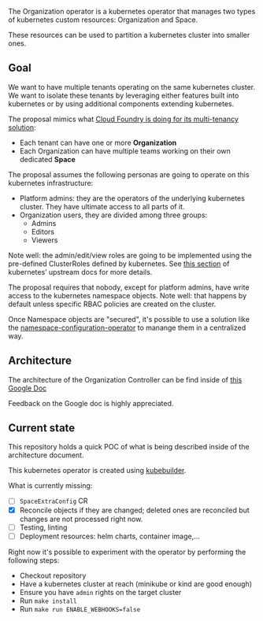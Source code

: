 The Organization operator is a kubernetes operator that manages two types of
kubernetes custom resources: Organization and Space.

These resources can be used to partition a kubernetes cluster into smaller ones.

## Goal

We want to have multiple tenants operating on the same kubernetes cluster.
We want to isolate these tenants by leveraging either features built into
kubernetes or by using additional components extending kubernetes.

The proposal mimics what [Cloud Foundry is doing for its multi-tenancy solution](https://docs.cloudfoundry.org/concepts/roles.html):

 * Each tenant can have one or more **Organization**
 * Each Organization can have multiple teams working on their own dedicated **Space**

The proposal assumes the following personas are going to operate on this
kubernetes infrastructure:

 * Platform admins: they are the operators of the underlying kubernetes cluster.
   They have ultimate access to all parts of it.
 * Organization users, they are divided among three groups:
    * Admins
    * Editors
    * Viewers

Note well: the admin/edit/view roles are going to be implemented using the
pre-defined ClusterRoles defined by kubernetes.
See [this section](https://kubernetes.io/docs/reference/access-authn-authz/rbac/#user-facing-roles)
of kubernetes’ upstream docs for more details.

The proposal requires that nobody, except for platform admins, have write
access to the kubernetes namespace objects.
Note well: that happens by default unless specific RBAC policies are created on the cluster.

Once Namespace objects are "secured", it's possible to use a solution like the
[namespace-configuration-operator](https://github.com/redhat-cop/namespace-configuration-operator)
to manange them in a centralized way.

## Architecture

The architecture of the Organization Controller can be find inside of
[this Google Doc](https://docs.google.com/document/d/1qHkPK3fem5oanaD35E7BC7SkdIjn8oM-F7CUKq0G5Wc/edit?usp=sharing)

Feedback on the Google doc is highly appreciated.

## Current state

This repository holds a quick POC of what is being described inside of the
architecture document.

This kubernetes operator is created using [kubebuilder](https://github.com/kubernetes-sigs/kubebuilder).

What is currently missing:

  * [ ] `SpaceExtraConfig` CR
  * [x] Reconcile objects if they are changed; deleted ones are reconciled but changes are not processed right now.
  * [ ] Testing, linting
  * [ ] Deployment resources: helm charts, container image,...

Right now it's possible to experiment with the operator by performing the following steps:

  * Checkout repository
  * Have a kubernetes cluster at reach (minikube or kind are good enough)
  * Ensure you have `admin` rights on the target cluster
  * Run `make install`
  * Run `make run ENABLE_WEBHOOKS=false`
